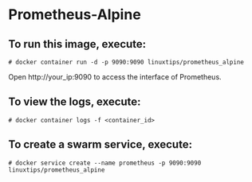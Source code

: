 # Prometheus-Alpine

## To run this image, execute:
```
# docker container run -d -p 9090:9090 linuxtips/prometheus_alpine
```

Open http://your_ip:9090 to access the interface of Prometheus.

## To view the logs, execute:
```
# docker container logs -f <container_id>
```

## To create a swarm service, execute:
```
# docker service create --name prometheus -p 9090:9090 linuxtips/prometheus_alpine
```
